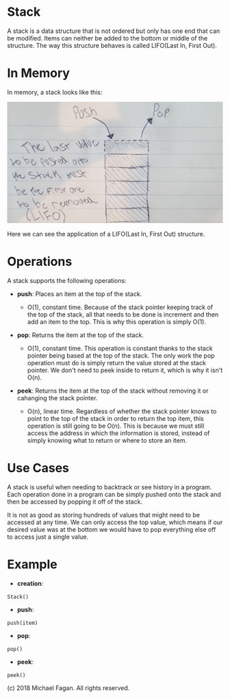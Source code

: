 # Stack

A stack is a data structure that is not ordered but only has one end that can be modified. Items can neither be added to the bottom or middle of the structure. The way this structure behaves is called LIFO(Last In, First Out).

# In Memory

In memory, a stack looks like this:

![Image of Stack in Memory](images/stack_memory.jpg)

Here we can see the application of a LIFO(Last In, First Out) structure.

# Operations

A stack supports the following operations:

* **push**: Places an item at the top of the stack.
  * O(1), constant time. Because of the stack pointer keeping track of the top of the stack, all that needs to be done is increment and then add an item to the top. This is why this operation is simply O(1).

* **pop**: Returns the item at the top of the stack.
  * O(1), constant time. This operation is constant thanks to the stack pointer being based at the top of the stack. The only work the pop operation must do is simply return the value stored at the stack pointer. We don't need to peek inside to return it, which is why it isn't O(n).

* **peek**: Returns the item at the top of the stack without removing it or cahanging the stack pointer.
  * O(n), linear time. Regardless of whether the stack pointer knows to point to the top of the stack in order to return the top item, this operation is still going to be O(n). This is because we must still access the address in which the information is stored, instead of simply knowing what to return or where to store an item.

# Use Cases

A stack is useful when needing to backtrack or see history in a program. Each operation done in a program can be simply pushed onto the stack and then be accessed by popping it off of the stack.

It is not as good as storing hundreds of values that might need to be accessed at any time. We can only access the top value, which means if our desired value was at the bottom we would have to pop everything else off to access just a single value.

# Example

* **creation**:

~~~
Stack()
~~~

* **push**:

~~~
push(item)
~~~

* **pop**:

~~~
pop()
~~~

* **peek**:

~~~
peek()
~~~

(c) 2018 Michael Fagan. All rights reserved.

